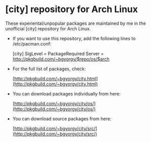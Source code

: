 [city] repository for Arch Linux
================================

These experiental/unpopular packages are maintained by me in the unofficial [city] repository for Arch Linux.

* If you want to use this repository, add the following lines to /etc/pacman.conf:

  [city]
  SigLevel = PackageRequired
  Server = http://pkgbuild.com/~bgyorgy/$repo/os/$arch

* For the full list of packages, check:

  [http://pkgbuild.com/~bgyorgy/city.html](http://pkgbuild.com/~bgyorgy/city.html)

* You can download packages individually from here:

  [http://pkgbuild.com/~bgyorgy/city/os/](http://pkgbuild.com/~bgyorgy/city/os/)

* You can download source packages from here:

  [http://pkgbuild.com/~bgyorgy/city/src/](http://pkgbuild.com/~bgyorgy/city/src/)

